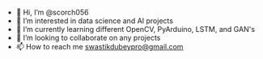 - 👋 Hi, I’m @scorch056
- 👀 I’m interested in data science and AI projects
- 🌱 I’m currently learning different OpenCV, PyArduino, LSTM, and GAN's
- 💞️ I’m looking to collaborate on any projects
- 📫 How to reach me swastikdubeypro@gmail.com

<!---
scorch056/scorch056 is a ✨ special ✨ repository because its `README.md` (this file) appears on your GitHub profile.
You can click the Preview link to take a look at your changes.
--->
